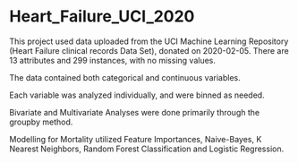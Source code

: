 # Heart_Failure_UCI_2020

This project used data uploaded from the UCI Machine Learning Repository (Heart Failure clinical records Data Set), donated on 2020-02-05.  There are 13 attributes and 299 instances, with no missing values.

The data contained both categorical and continuous variables.

Each variable was analyzed individually, and were binned as needed.

Bivariate and Multivariate Analyses were done primarily through the groupby method.

Modelling for Mortality utilized Feature Importances, Naive-Bayes, K Nearest Neighbors, Random Forest Classification and Logistic Regression.

